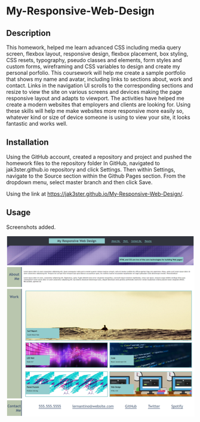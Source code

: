 # My-Responsive-Web-Design

## Description

This homework, helped me learn advanced CSS including media query screen, flexbox layout, responsive design, flexbox placement, box styling, CSS resets, typography, pseudo classes and elements, form styles and custom forms, wireframing and CSS variables to design and create my personal porfolio. This coursework will help me create a sample portfolio that shows my name and avatar, including links to sections about, work and contact. Links in the navigation UI scrolls to the corresponding sections and resize to view the site on various screens and devices making the page responsive layout and adapts to viewport. The activities have helped me create a modern websites that employers and clients are looking for. Using these skills will help me make websites more responsive more easily so, whatever kind or size of device someone is using to view your site, it looks fantastic and works well.

## Installation

Using the GitHub account, created a repository and project and pushed the homework files to the repository folder
In GitHub, navigated to jak3ster.github.io repository and click Settings.
Then within Settings, navigate to the Source section within the Github Pages section. 
From the dropdown menu, select master branch and then click Save.

Using the link at https://jak3ster.github.io/My-Responsive-Web-Design/.

## Usage

Screenshots added.

![alt text](./assets/images/homework2-screenshot.png)